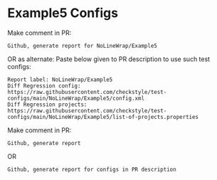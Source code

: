 # Example5 Configs
Make comment in PR:
```
Github, generate report for NoLineWrap/Example5
```
OR as alternate:
Paste below given to PR description to use such test configs:
```
Report label: NoLineWrap/Example5
Diff Regression config: https://raw.githubusercontent.com/checkstyle/test-configs/main/NoLineWrap/Example5/config.xml
Diff Regression projects: https://raw.githubusercontent.com/checkstyle/test-configs/main/NoLineWrap/Example5/list-of-projects.properties
```
Make comment in PR:
```
Github, generate report
```
OR
```
Github, generate report for configs in PR description
```
